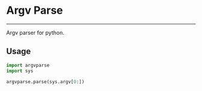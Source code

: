 # Argv Parse
---
Argv parser for python.

## Usage

```python
import argvparse
import sys

argvparse.parse(sys.argv[0:])
```